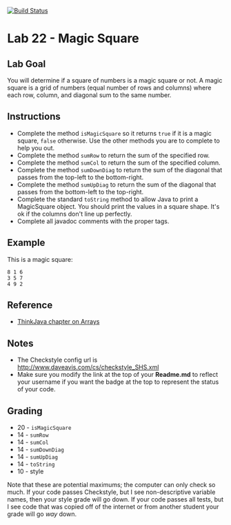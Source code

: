 [![Build Status](https://travis-ci.com/StratfordHS-CS2/lab-22-magic-square-username.svg)](https://travis-ci.com/StratfordHS-CS2/lab-22-magic-square-username)

# Lab 22 - Magic Square

## Lab Goal
You will determine if a square of numbers is a magic square or not.  A magic square is a grid of numbers (equal number of rows and columns) where each row, column, and diagonal sum to the same number.

## Instructions
* Complete the method `isMagicSquare` so it returns `true` if it is a magic square, `false` otherwise.  Use the other methods you are to complete to help you out.
* Complete the method `sumRow` to return the sum of the specified row.
* Complete the method `sumCol` to return the sum of the specified column.
* Complete the method `sumDownDiag` to return the sum of the diagonal that passes from the top-left to the bottom-right.
* Complete the method `sumUpDiag` to return the sum of the diagonal that passes from the bottom-left to the top-right.
* Complete the standard `toString` method to allow Java to print a MagicSquare object.  You should print the values in a square shape.  It's ok if the columns don't line up perfectly.
* Complete all javadoc comments with the proper tags.

## Example
This is a magic square:
```
8 1 6
3 5 7
4 9 2
```

## Reference
* [ThinkJava chapter on Arrays](https://books.trinket.io/thinkjava/chapter8.html)

## Notes
* The Checkstyle config url is http://www.daveavis.com/cs/checkstyle_SHS.xml
* Make sure you modify the link at the top of your **Readme.md** to reflect your username if you want the badge at the top to represent the status of your code.

## Grading
* 20 - `isMagicSquare`
* 14 - `sumRow`
* 14 - `sumCol`
* 14 - `sumDownDiag`
* 14 - `sumUpDiag`
* 14 - `toString`
* 10 - style

Note that these are potential maximums; the computer can only check so much.  If your code passes Checkstyle, but I see non-descriptive variable names, then your style grade will go down.  If your code passes all tests, but I see code that was copied off of the internet or from another student your grade will go *way* down.
